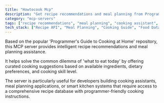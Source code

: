 ```yaml
---
title: "Howtocook Mcp"
description: "Get recipe recommendations and meal planning from Programmer's Cooking Guide."
category: "mcp-servers"
tags: ["recipe recommendations", "meal planning", "cooking assistant", "smart kitchen", "programmer-friendly"]
tech_stack: ["Recipe API", "Meal Planning", "Cooking Guide", "Food Database", "Ingredient Matching", "Dietary Preferences"]
---
```


Based on the popular 'Programmer's Guide to Cooking at Home' repository, this MCP server provides intelligent recipe recommendations and meal planning assistance. 

It helps solve the common dilemma of 'what to eat today' by offering curated cooking suggestions based on available ingredients, dietary preferences, and cooking skill level. 

The server is particularly useful for developers building cooking assistants, meal planning applications, or smart kitchen systems that require access to a comprehensive recipe database with programmer-friendly cooking instructions.